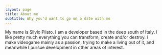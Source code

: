 ```yaml
---
layout: page
title: About me
subtitle: Why you'd want to go on a date with me
---
```


My name is Silvio Pilato. I am a developer based in the deep south of Italy.
I like pretty much everything you can transform, create and/or destroy.
I make videogame mainly as a passion, trying to make a living out of it, and meanwhile I pursue development in other areas of interest.
